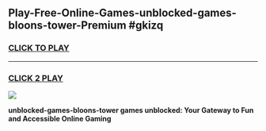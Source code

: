 
## Play-Free-Online-Games-unblocked-games-bloons-tower-Premium #gkizq
<h3>
<a href="https://premium.freeplayer.one?title=unblocked-games-bloons-tower&ref=8M">CLICK TO PLAY</a></h3>
<hr>

<h3>
<a href="https://premium.freeplayer.one?title=unblocked-games-bloons-tower&ref=8M">CLICK 2 PLAY</a>
  
</h3>

<a href="https://premium.freeplayer.one?title=unblocked-games-bloons-tower&ref=8M"><img src="https://clearcache.store/games.png"></a>


**unblocked-games-bloons-tower games unblocked: Your Gateway to Fun and Accessible Online Gaming**
